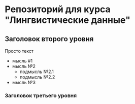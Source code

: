 # Репозиторий для курса "Лингвистические данные"

## Заголовок второго уровня

Просто текст

* мысль #1
* мысль №2
  * подмысль №2.1
  * подмысль №2.2
* мысль №3

### Заголовок третьего уровня

